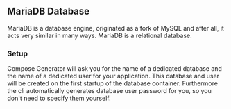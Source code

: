 ## MariaDB Database
MariaDB is a database engine, originated as a fork of MySQL and after all, it acts very similar in many ways. MariaDB is a relational database.

### Setup
Compose Generator will ask you for the name of a dedicated database and the name of a dedicated user for your application. This database and user will be created on the first startup of the database container. Furthermore the cli automatically generates database user password for you, so you don't need to specify them yourself.
